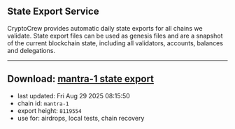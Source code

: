 ## State Export Service
CryptoCrew provides automatic daily state exports for all chains we validate. State export files can be used as genesis files and are a snapshot of the current blockchain state, including all validators, accounts, balances and delegations.

---
**Download: [mantra-1 state export](https://dl-eu2.ccvalidators.com/SERVICE/mantrachain/mantra-1_export_8119554.json)**
---

- last updated: Fri Aug 29 2025 08:15:50
- chain id: `mantra-1`
- export height: `8119554`
- use for: airdrops, local tests, chain recovery
